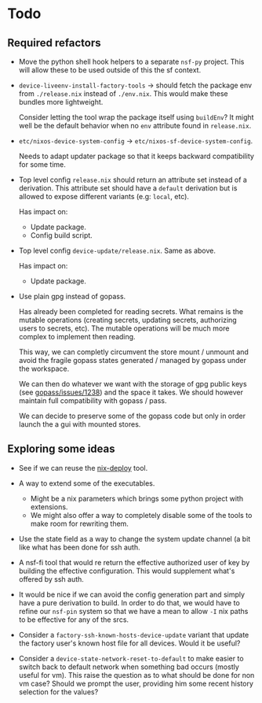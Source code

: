 Todo
====

Required refactors
------------------

 -  Move the python shell hook helpers to a separate `nsf-py`
    project. This will allow these to be used outside of
    this the sf context.

 -  `device-liveenv-install-factory-tools` -> should fetch the
    package env from `./release.nix` instead of `./env.nix`. This
    would make these bundles more lightweight.

    Consider letting the tool wrap the package itself using `buildEnv`?
    It might well be the default behavior when no `env` attribute found
    in `release.nix`.

 -  `etc/nixos-device-system-config` -> `etc/nixos-sf-device-system-config`.

    Needs to adapt updater package so that it keeps backward compatibility
    for some time.

 -  Top level config `release.nix` should return an attribute set instead of a
    derivation. This attribute set should have a `default` derivation but is
    allowed to expose different variants (e.g: `local`, etc).

    Has impact on:

     -  Update package.
     -  Config build script.

 -  Top level config `device-update/release.nix`. Same as above.

    Has impact on:

     -  Update package.

 -  Use plain gpg instead of gopass.

    Has already been completed for reading secrets. What remains is the
    mutable operations (creating secrets, updating secrets, authorizing
    users to secrets, etc). The mutable operations will be much more
    complex to implement then reading.

    This way, we can completly circumvent the store mount / unmount and avoid
    the fragile gopass states generated / managed by gopass under the workspace.

    We can then do whatever we want with the storage of gpg public keys
    (see [gopass/issues/1238]) and the space it takes. We should however
    maintain full compatibility with gopass / pass.

    We can decide to preserve some of the gopass code but only in order
    launch the a gui with mounted stores.

[gopass/issues/1238]: https://github.com/gopasspw/gopass/issues/1238


Exploring some ideas
--------------------

 -  See if we can reuse the [nix-deploy] tool.

 -  A way to extend some of the executables.

     -  Might be a nix parameters which brings some python project with extensions.
     -  We might also offer a way to completely disable some of the tools to
        make room for rewriting them.

 -  Use the state field as a way to change the system update channel (a bit
    like what has been done for ssh auth.

 -  A nsf-fi tool that would re return the effective authorized user of key by
    building the effective configuration. This would supplement what's offered
    by ssh auth.

 -  It would be nice if we can avoid the config generation part and simply have
    a pure derivation to build. In order to do that, we would have to refine
    our `nsf-pin` system so that we have a mean to allow `-I` nix paths to
    be effective for any of the srcs.

 -  Consider a `factory-ssh-known-hosts-device-update` variant that update the
    factory user's known host file for all devices. Would it be useful?

 -  Consider a `device-state-network-reset-to-default` to make easier to switch
    back to default network when something bad occurs (mostly useful for vm).
    This raise the question as to what should be done for non vm case? Should we
    prompt the user, providing him some recent history selection for the values?

[nix-deploy]: https://awakesecurity.com/blog/deploy-software-easily-securely-using-nix-deploy/
